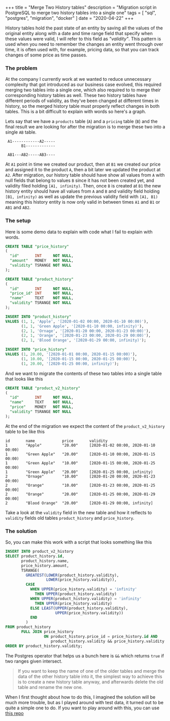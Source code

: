 +++
title = "Merge Two History tables"
description = "Migration script in PostgreSQL to merge two history tables into a single one"
tags = [
  "sql",
  "postgres",
  "migration",
  "docker"
]
date = "2020-04-22"
+++

History tables hold the past state of an entity by saving all the values of the
original entity along with a date and time range field that specify when these
values were valid, I will refer to this field as *"validity"*.
This pattern is used when you need to remember the changes an entity went
through over time, it is often used with, for example, pricing data, so that you
can track changes of some price as time passes.

### The problem

At the company I currently work at we wanted to reduce unnecessary complexity
that got introduced as our business case evolved, this required merging two
tables into a single one, which also required to to merge their corresponding
history tables as well. These two history tables have different periods of
validity, as they've been changed at different times in history, so the merged
history table must properly reflect changes in both tables.
This is a bit difficult to explain with words so here's a graph.

Lets say that we have a `products` table (`A`) and a `pricing` table (`B`) and
the final result we are looking for after the migration is to merge these two
into a single `AB` table.

```
 A1------------A2-----
       B1-------------

 AB1---AB2-----AB3----
```

At `A1` point in time we created our product, then at `B1` we created our price
and assigned it to the product `A`, then a bit later we updated the product
at `A2`.
After migration, our history table should have show all values from `A` with
null fields that belong to values `B` since it has not been created yet, and
validity filed holding `[A1, infinity)`.
Then, once `B` is created at `B1` the new history entity should have all values
from `A` and `B` and validity field holding `[B1, infinity)` as well as update
the previous validity field with `[A1, B1)` meaning this history entity is now
only valid in between times `A1` and `B1` or `AB1` and `AB2`.

### The setup

Here is some demo data to explain with code what I fail to explain with words.

```sql
CREATE TABLE "price_history"
(
  "id"       INT     NOT NULL,
  "amount"   MONEY   NOT NULL,
  "validity" TSRANGE NOT NULL
);

CREATE TABLE "product_history"
(
  "id"       INT     NOT NULL,
  "price_id" INT     NOT NULL,
  "name"     TEXT    NOT NULL,
  "validity" TSRANGE NOT NULL
);

INSERT INTO "product_history"
VALUES (1, 1, 'Apple', '[2020-01-02 00:00, 2020-01-10 00:00)'),
       (1, 1, 'Green Apple', '[2020-01-10 00:00, infinity)'),
       (2, 1, 'Ornage', '[2020-01-20 00:00, 2020-01-23 00:00)'),
       (2, 1, 'Orange', '[2020-01-23 00:00, 2020-01-29 00:00)'),
       (2, 1, 'Blood Orange', '[2020-01-29 00:00, infinity)');

INSERT INTO "price_history"
VALUES (1, 20.00, '[2020-01-01 00:00, 2020-01-15 00:00)'),
       (1, 10.00, '[2020-01-15 00:00, 2020-01-25 00:00)'),
       (1, 20.00, '[2020-01-25 00:00, infinity)');
```

And we want to migrate the contents of these two tables into a single table that
looks like this

```sql
CREATE TABLE "product_v2_history"
(
  "id"       INT     NOT NULL,
  "name"     TEXT    NOT NULL,
  "price"    MONEY   NOT NULL,
  "validity" TSRANGE NOT NULL
);
```

At the end of the migration we expect the content of the `product_v2_history`
table to be like this

```
id       name            price       validity
1        "Apple"         "20.00"     [2020-01-02 00:00, 2020-01-10 00:00)
1        "Green Apple"   "20.00"     [2020-01-10 00:00, 2020-01-15 00:00)
1        "Green Apple"   "10.00"     [2020-01-15 00:00, 2020-01-25 00:00)
1        "Green Apple"   "20.00"     [2020-01-25 00:00, infinity)
2        "Ornage"        "10.00"     [2020-01-20 00:00, 2020-01-23 00:00)
2        "Orange"        "10.00"     [2020-01-23 00:00, 2020-01-25 00:00]
2        "Orange"        "20.00"     [2020-01-25 00:00, 2020-01-29 00:00]
2        "Blood Orange"  "20.00"     [2020-01-29 00:00, infinity]
```

Take a look at the `validity` field in the new table and how it reflects
to `validity` fields old tables `product_history` and `price_history`.

### The solution

So, you can make this work with a script that looks something like this

```sql
INSERT INTO product_v2_history
SELECT product_history.id,
       product_history.name,
       price_history.amount,
       TSRANGE(
         GREATEST(LOWER(product_history.validity),
                  LOWER(price_history.validity)),
         CASE
           WHEN UPPER(price_history.validity) = 'infinity'
             THEN UPPER(product_history.validity)
           WHEN UPPER(product_history.validity) = 'infinity'
             THEN UPPER(price_history.validity)
           ELSE LEAST(UPPER(product_history.validity),
                      UPPER(price_history.validity))
           END
         )
FROM product_history
       FULL JOIN price_history
                 ON product_history.price_id = price_history.id AND
                    product_history.validity && price_history.validity
ORDER BY product_history.validity;
```

The Postgres operator that helps us a bunch here is `&&` which returns `true` if
two ranges given intersect.

> If you want to keep the name of one of the older tables and merge the data of
> the other history table into it, the simplest way to achieve this is to create
> a
> new history table anyway, and afterwards delete the old table and rename the
> new
> one.

When I first thought about how to do this, I imagined the solution will be much
more trouble, but as I played around with test data, it turned out to be quite a
simple one to do.
If you want to play around with this, you can
use [this repo](https://github.com/TopHatCroat/history-migration)
